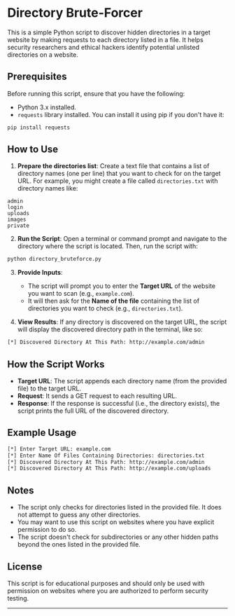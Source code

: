 # Directory Brute-Forcer

This is a simple Python script to discover hidden directories in a target website by making requests to each directory listed in a file. It helps security researchers and ethical hackers identify potential unlisted directories on a website.

## Prerequisites

Before running this script, ensure that you have the following:

- Python 3.x installed.
- `requests` library installed. You can install it using pip if you don't have it:

```bash
pip install requests
```

## How to Use

1. **Prepare the directories list**: Create a text file that contains a list of directory names (one per line) that you want to check for on the target URL. For example, you might create a file called `directories.txt` with directory names like:

```
admin
login
uploads
images
private
```

2. **Run the Script**: Open a terminal or command prompt and navigate to the directory where the script is located. Then, run the script with:

```bash
python directory_bruteforce.py
```

3. **Provide Inputs**: 
    - The script will prompt you to enter the **Target URL** of the website you want to scan (e.g., `example.com`).
    - It will then ask for the **Name of the file** containing the list of directories you want to check (e.g., `directories.txt`).

4. **View Results**: If any directory is discovered on the target URL, the script will display the discovered directory path in the terminal, like so:

```bash
[*] Discovered Directory At This Path: http://example.com/admin
```

## How the Script Works

- **Target URL**: The script appends each directory name (from the provided file) to the target URL.
- **Request**: It sends a GET request to each resulting URL.
- **Response**: If the response is successful (i.e., the directory exists), the script prints the full URL of the discovered directory.

## Example Usage

```bash
[*] Enter Target URL: example.com
[*] Enter Name Of Files Containing Directories: directories.txt
[*] Discovered Directory At This Path: http://example.com/admin
[*] Discovered Directory At This Path: http://example.com/uploads
```

## Notes

- The script only checks for directories listed in the provided file. It does not attempt to guess any other directories.
- You may want to use this script on websites where you have explicit permission to do so.
- The script doesn't check for subdirectories or any other hidden paths beyond the ones listed in the provided file.

## License

This script is for educational purposes and should only be used with permission on websites where you are authorized to perform security testing.

---
